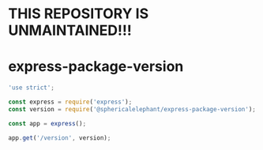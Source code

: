 # THIS REPOSITORY IS UNMAINTAINED!!!

# express-package-version

```javascript
'use strict';

const express = require('express');
const version = require('@sphericalelephant/express-package-version');

const app = express();

app.get('/version', version);
```
